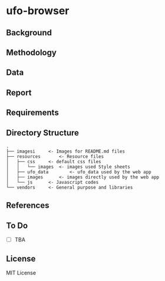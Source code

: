 # ufo-browser

## Background

## Methodology

## Data

## Report

## Requirements

## Directory Structure
```
.
├── imagesi		<- Images for README.md files
├── resources		<- Resource files
│   ├── css		<- default css files
│   │   └── images	<- images used Style sheets
│   ├── ufo_data		<- ufo_data used by the web app
│   ├── images		<- images directly used by the web app
│   └── js		<- Javascript codes
└── vendors		<- General purpose and libraries 
```

## References

## To Do
- [ ] TBA

## License
MIT License
